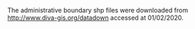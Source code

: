 The administrative boundary shp files were downloaded from http://www.diva-gis.org/datadown
accessed at 01/02/2020.

